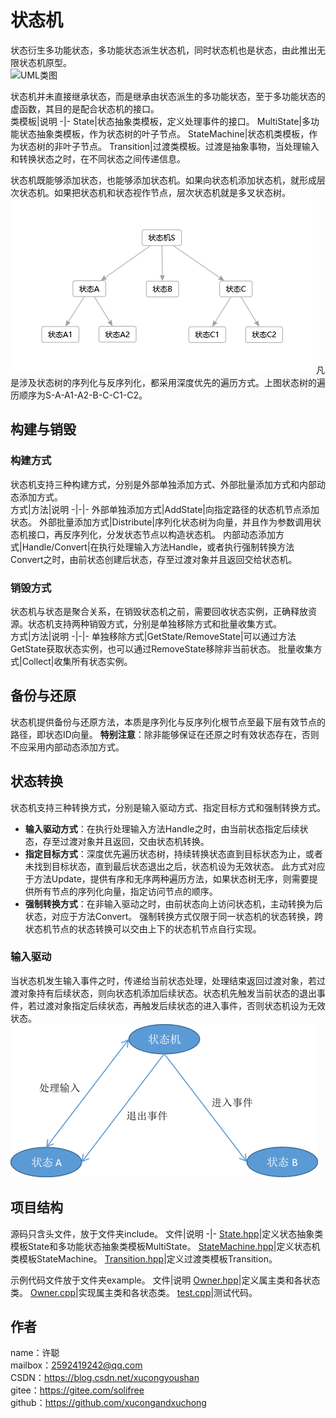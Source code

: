 # 状态机
状态衍生多功能状态，多功能状态派生状态机，同时状态机也是状态，由此推出无限状态机原型。  
![UML类图](image/UML类图.png)

状态机并未直接继承状态，而是继承由状态派生的多功能状态，至于多功能状态的虚函数，其目的是配合状态机的接口。  
类模板|说明
-|-
State|状态抽象类模板，定义处理事件的接口。
MultiState|多功能状态抽象类模板，作为状态树的叶子节点。
StateMachine|状态机类模板，作为状态树的非叶子节点。
Transition|过渡类模板。过渡是抽象事物，当处理输入和转换状态之时，在不同状态之间传递信息。

状态机既能够添加状态，也能够添加状态机。如果向状态机添加状态机，就形成层次状态机。如果把状态机和状态视作节点，层次状态机就是多叉状态树。  
![多叉状态树](image/多叉状态树.png)
凡是涉及状态树的序列化与反序列化，都采用深度优先的遍历方式。上图状态树的遍历顺序为S-A-A1-A2-B-C-C1-C2。

## 构建与销毁
### 构建方式
状态机支持三种构建方式，分别是外部单独添加方式、外部批量添加方式和内部动态添加方式。  
方式|方法|说明
-|-|-
外部单独添加方式|AddState|向指定路径的状态机节点添加状态。
外部批量添加方式|Distribute|序列化状态树为向量，并且作为参数调用状态机接口，再反序列化，分发状态节点以构造状态机。
内部动态添加方式|Handle/Convert|在执行处理输入方法Handle，或者执行强制转换方法Convert之时，由前状态创建后状态，存至过渡对象并且返回交给状态机。

### 销毁方式
状态机与状态是聚合关系，在销毁状态机之前，需要回收状态实例，正确释放资源。状态机支持两种销毁方式，分别是单独移除方式和批量收集方式。  
方式|方法|说明
-|-|-
单独移除方式|GetState/RemoveState|可以通过方法GetState获取状态实例，也可以通过RemoveState移除非当前状态。
批量收集方式|Collect|收集所有状态实例。

## 备份与还原
状态机提供备份与还原方法，本质是序列化与反序列化根节点至最下层有效节点的路径，即状态ID向量。
**特别注意**：除非能够保证在还原之时有效状态存在，否则不应采用内部动态添加方式。

## 状态转换
状态机支持三种转换方式，分别是输入驱动方式、指定目标方式和强制转换方式。
* **输入驱动方式**：在执行处理输入方法Handle之时，由当前状态指定后续状态，存至过渡对象并且返回，交由状态机转换。
* **指定目标方式**：深度优先遍历状态树，持续转换状态直到目标状态为止，或者未找到目标状态，直到最后状态退出之后，状态机设为无效状态。
  此方式对应于方法Update，提供有序和无序两种遍历方法，如果状态树无序，则需要提供所有节点的序列化向量，指定访问节点的顺序。
* **强制转换方式**：在非输入驱动之时，由前状态向上访问状态机，主动转换为后状态，对应于方法Convert。
  强制转换方式仅限于同一状态机的状态转换，跨状态机节点的状态转换可以交由上下的状态机节点自行实现。

### 输入驱动
当状态机发生输入事件之时，传递给当前状态处理，处理结束返回过渡对象，若过渡对象持有后续状态，则向状态机添加后续状态。状态机先触发当前状态的退出事件，若过渡对象指定后续状态，再触发后续状态的进入事件，否则状态机设为无效状态。
![输入驱动](image/输入驱动.png)

## 项目结构
源码只含头文件，放于文件夹include。
文件|说明
-|-
[State.hpp](src/State.hpp)|定义状态抽象类模板State和多功能状态抽象类模板MultiState。
[StateMachine.hpp](src/StateMachine.hpp)|定义状态机类模板StateMachine。
[Transition.hpp](src/Transition.hpp)|定义过渡类模板Transition。

示例代码文件放于文件夹example。
文件|说明
[Owner.hpp](example/Owner.hpp)|定义属主类和各状态类。
[Owner.cpp](example/Owner.cpp)|实现属主类和各状态类。
[test.cpp](example/test.cpp)|测试代码。

## 作者
name：许聪  
mailbox：2592419242@qq.com  
CSDN：https://blog.csdn.net/xucongyoushan  
gitee：https://gitee.com/solifree  
github：https://github.com/xucongandxuchong

